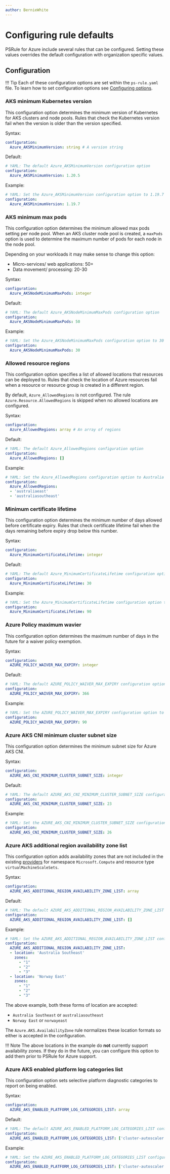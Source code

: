 ```yaml
---
author: BernieWhite
---
```


# Configuring rule defaults

PSRule for Azure include several rules that can be configured.
Setting these values overrides the default configuration with organization specific values.

## Configuration

!!! Tip
    Each of these configuration options are set within the `ps-rule.yaml` file.
    To learn how to set configuration options see [Configuring options][1].

  [1]: configuring-options.md

### AKS minimum Kubernetes version

This configuration option determines the minimum version of Kubernetes for AKS clusters and node pools.
Rules that check the Kubernetes version fail when the version is older than the version specified.

Syntax:

```yaml
configuration:
  Azure_AKSMinimumVersion: string # A version string
```

Default:

```yaml
# YAML: The default Azure_AKSMinimumVersion configuration option
configuration:
  Azure_AKSMinimumVersion: 1.20.5
```

Example:

```yaml
# YAML: Set the Azure_AKSMinimumVersion configuration option to 1.19.7
configuration:
  Azure_AKSMinimumVersion: 1.19.7
```

### AKS minimum max pods

This configuration option determines the minimum allowed max pods setting per node pool.
When an AKS cluster node pool is created, a `maxPods` option is used to determine the maximum number of pods for each node in the node pool.

Depending on your workloads it may make sense to change this option:

- Micro-services/ web applications: 50+
- Data movement/ processing: 20-30

Syntax:

```yaml
configuration:
  Azure_AKSNodeMinimumMaxPods: integer
```

Default:

```yaml
# YAML: The default Azure_AKSNodeMinimumMaxPods configuration option
configuration:
  Azure_AKSNodeMinimumMaxPods: 50
```

Example:

```yaml
# YAML: Set the Azure_AKSNodeMinimumMaxPods configuration option to 30
configuration:
  Azure_AKSNodeMinimumMaxPods: 30
```

### Allowed resource regions

This configuration option specifies a list of allowed locations that resources can be deployed to.
Rules that check the location of Azure resources fail when a resource or resource group is created in a different region.

By default, `Azure_AllowedRegions` is not configured.
The rule `Azure.Resource.AllowedRegions` is skipped when no allowed locations are configured.

Syntax:

```yaml
configuration:
  Azure_AllowedRegions: array # An array of regions
```

Default:

```yaml
# YAML: The default Azure_AllowedRegions configuration option
configuration:
  Azure_AllowedRegions: []
```

Example:

```yaml
# YAML: Set the Azure_AllowedRegions configuration option to Australia East, Australia South East
configuration:
  Azure_AllowedRegions:
  - 'australiaeast'
  - 'australiasoutheast'
```

### Minimum certificate lifetime

This configuration option determines the minimum number of days allowed before certificate expiry.
Rules that check certificate lifetime fail when the days remaining before expiry drop below this number.

Syntax:

```yaml
configuration:
  Azure_MinimumCertificateLifetime: integer
```

Default:

```yaml
# YAML: The default Azure_MinimumCertificateLifetime configuration option
configuration:
  Azure_MinimumCertificateLifetime: 30
```

Example:

```yaml
# YAML: Set the Azure_MinimumCertificateLifetime configuration option to 90
configuration:
  Azure_MinimumCertificateLifetime: 90
```

### Azure Policy maximum wavier

This configuration option determines the maximum number of days in the future for a waiver policy exemption.

Syntax:

```yaml
configuration:
  AZURE_POLICY_WAIVER_MAX_EXPIRY: integer
```

Default:

```yaml
# YAML: The default AZURE_POLICY_WAIVER_MAX_EXPIRY configuration option
configuration:
  AZURE_POLICY_WAIVER_MAX_EXPIRY: 366
```

Example:

```yaml
# YAML: Set the AZURE_POLICY_WAIVER_MAX_EXPIRY configuration option to 90
configuration:
  AZURE_POLICY_WAIVER_MAX_EXPIRY: 90
```

### Azure AKS CNI minimum cluster subnet size

This configuration option determines the minimum subnet size for Azure AKS CNI.

Syntax:

```yaml
configuration:
  AZURE_AKS_CNI_MINIMUM_CLUSTER_SUBNET_SIZE: integer
```

Default:

```yaml
# YAML: The default AZURE_AKS_CNI_MINIMUM_CLUSTER_SUBNET_SIZE configuration option
configuration:
  AZURE_AKS_CNI_MINIMUM_CLUSTER_SUBNET_SIZE: 23
```

Example:

```yaml
# YAML: Set the AZURE_AKS_CNI_MINIMUM_CLUSTER_SUBNET_SIZE configuration option to 26
configuration:
  AZURE_AKS_CNI_MINIMUM_CLUSTER_SUBNET_SIZE: 26
```

### Azure AKS additional region availability zone list

This configuration option adds availability zones that are not included in the existing [providers](https://github.com/Azure/PSRule.Rules.Azure/blob/main/data/providers.json) for namespace `Microsoft.Compute` and resource type `virtualMachineScaleSets`.

Syntax:

```yaml
configuration:
  AZURE_AKS_ADDITIONAL_REGION_AVAILABILITY_ZONE_LIST: array
```

Default:

```yaml
# YAML: The default AZURE_AKS_ADDITIONAL_REGION_AVAILABILITY_ZONE_LIST configuration option
configuration:
  AZURE_AKS_ADDITIONAL_REGION_AVAILABILITY_ZONE_LIST: []
```

Example:

```yaml
# YAML: Set the AZURE_AKS_ADDITIONAL_REGION_AVAILABILITY_ZONE_LIST configuration option to Australia Southeast and Norway East, with zones 1, 2, 3.
configuration:
  AZURE_AKS_ADDITIONAL_REGION_AVAILABILITY_ZONE_LIST:
  - location: 'Australia Southeast'
    zones:
      - "1"
      - "2"
      - "3"
  - location: 'Norway East'
    zones:
      - "1"
      - "2"
      - "3"
```

The above example, both these forms of location are accepted:

* `Australia Southeast` or `australiasoutheast`
* `Norway East` or `norwayeast`

The `Azure.AKS.AvailabilityZone` rule normalizes these location formats so either is accepted in the configuration.

!!! Note
    The above locations in the example do **not** currently support availability zones.
    If they do in the future, you can configure this option to add them prior to PSRule for Azure support.

### Azure AKS enabled platform log categories list

This configuration option sets selective platform diagnostic categories to report on being enabled.

Syntax:

```yaml
configuration:
  AZURE_AKS_ENABLED_PLATFORM_LOG_CATEGORIES_LIST: array
```

Default:

```yaml
# YAML: The default AZURE_AKS_ENABLED_PLATFORM_LOG_CATEGORIES_LIST configuration option
configuration:
  AZURE_AKS_ENABLED_PLATFORM_LOG_CATEGORIES_LIST: ['cluster-autoscaler', 'kube-apiserver', 'kube-controller-manager', 'kube-scheduler', 'AllMetrics']
```

Example:

```yaml
# YAML: Set the AZURE_AKS_ENABLED_PLATFORM_LOG_CATEGORIES_LIST configuration option to cluster-autoscaler and AllMetrics categories only. 
configuration:
  AZURE_AKS_ENABLED_PLATFORM_LOG_CATEGORIES_LIST: ['cluster-autoscaler', 'AllMetrics']
```